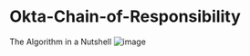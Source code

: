 # Okta-Chain-of-Responsibility
The Algorithm in a Nutshell
![image](https://user-images.githubusercontent.com/20292284/143781937-ef0f2d9a-e0db-43f6-a902-57ee8d71446b.png)
